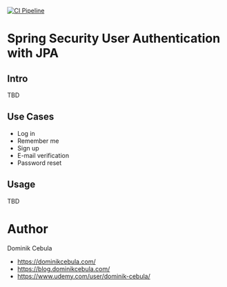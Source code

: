 [![CI Pipeline](https://github.com/dominikcebula/java21-spring-boot3-web-archetype/actions/workflows/maven.yml/badge.svg)](https://github.com/dominikcebula/java21-spring-boot3-web-archetype/actions/workflows/maven.yml)

# Spring Security User Authentication with JPA

## Intro

TBD

## Use Cases

* Log in
* Remember me
* Sign up
* E-mail verification
* Password reset

## Usage

TBD

# Author

Dominik Cebula

* https://dominikcebula.com/
* https://blog.dominikcebula.com/
* https://www.udemy.com/user/dominik-cebula/
